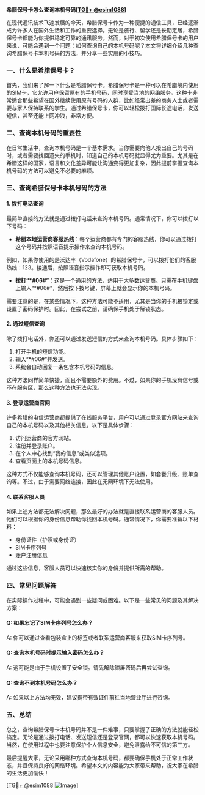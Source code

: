 **希腊保号卡怎么查询本机号码[[TG💪+ @esim1088](https://t.me/s/esim1088)]**

在现代通讯技术飞速发展的今天，希腊保号卡作为一种便捷的通信工具，已经逐渐成为许多人在国外生活和工作的重要选择。无论是旅行、留学还是长期定居，希腊保号卡都能为你提供稳定可靠的通讯服务。然而，对于初次使用希腊保号卡的用户来说，可能会遇到一个问题：如何查询自己的本机号码呢？本文将详细介绍几种查询希腊保号卡本机号码的方法，并分享一些实用的小技巧。

### 一、什么是希腊保号卡？

首先，我们来了解一下什么是希腊保号卡。希腊保号卡是一种可以在希腊境内使用的SIM卡，它允许用户保留原有的手机号码，同时享受当地的网络服务。这种卡非常适合那些希望在国外继续使用原有号码的人群，比如经常出差的商务人士或者需要与家人保持联系的学生。通过希腊保号卡，你可以轻松拨打国际长途电话，发送短信，甚至还能上网冲浪，非常方便。

### 二、查询本机号码的重要性

在日常生活中，查询本机号码是一个基本需求。当你需要向他人报出自己的号码时，或者需要找回遗失的手机时，知道自己的本机号码就显得尤为重要。尤其是在希腊这样的国家，语言和文化差异可能让沟通变得更加复杂，因此提前掌握查询本机号码的方法可以避免不必要的麻烦。

### 三、查询希腊保号卡本机号码的方法

#### 1. **拨打电话查询**

最简单直接的方法就是通过拨打电话来查询本机号码。通常情况下，你可以拨打以下号码：

- **希腊本地运营商客服热线**：每个运营商都有专门的客服热线，你可以通过拨打这个号码并按照语音提示操作来查询本机号码。
  
例如，如果你使用的是沃达丰（Vodafone）的希腊保号卡，可以拨打他们的客服热线：123。接通后，按照语音指示操作即可获取本机号码。

- **拨打“*#06#”**：这是一个通用的方法，适用于大多数运营商。只需在手机键盘上输入“*#06#”，然后按下拨号键，屏幕上就会显示你的本机号码。

需要注意的是，在某些情况下，这种方法可能不适用，尤其是当你的手机被锁定或设置了密码保护时。因此，在尝试之前，请确保手机处于解锁状态。

#### 2. **通过短信查询**

除了拨打电话外，你还可以通过发送短信的方式来查询本机号码。具体步骤如下：

1. 打开手机的短信功能。
2. 输入“*#06#”并发送。
3. 系统会自动回复一条包含本机号码的信息。

这种方法同样简单快捷，而且不需要额外的费用。不过，如果你的手机没有信号或不在服务区，那么这种方法也无法实现。

#### 3. **登录运营商官网**

许多希腊的电信运营商都提供了在线服务平台，用户可以通过登录官方网站来查询自己的本机号码以及其他相关信息。以下是具体步骤：

1. 访问运营商的官方网站。
2. 注册并登录账户。
3. 在个人中心找到“我的信息”或类似选项。
4. 查看页面上的本机号码信息。

这种方式不仅能够查询本机号码，还可以管理其他账户设置，如套餐升级、账单查询等。不过，由于需要网络连接，因此在无网环境下无法使用。

#### 4. **联系客服人员**

如果上述方法都无法解决问题，那么最好的办法就是直接联系运营商的客服人员。他们可以根据你的身份信息帮助你找回本机号码。通常情况下，你需要准备以下材料：

- 身份证件（护照或身份证）
- SIM卡序列号
- 账户注册信息

通过这些信息，客服人员可以快速核实你的身份并提供所需的帮助。

### 四、常见问题解答

在实际操作过程中，可能会遇到一些疑问或困难。以下是一些常见的问题及其解决方案：

#### Q: 如果忘记了SIM卡序列号怎么办？
A: 你可以通过查看包装盒上的标签或者联系运营商客服来获取SIM卡序列号。

#### Q: 查询本机号码时提示输入密码怎么办？
A: 这可能是由于手机设置了安全锁。请先解除锁屏密码后再尝试查询。

#### Q: 查询不到本机号码怎么办？
A: 如果以上方法均无效，建议携带有效证件前往当地营业厅进行咨询。

### 五、总结

总之，查询希腊保号卡本机号码并不是一件难事，只要掌握了正确的方法就能轻松搞定。无论是通过拨打电话、发送短信还是登录官网，都可以快速获取本机号码。当然，在使用过程中也要注意保护个人信息安全，避免泄露给不可信的第三方。

最后提醒大家，无论采用哪种方式查询本机号码，都要确保手机处于正常工作状态，并且保持良好的网络环境。希望本文的内容能为大家带来帮助，祝大家在希腊的生活更加愉快！

[[TG💪+ @esim1088](https://t.me/s/esim1088) ![Image](https://i.postimg.cc/4NQfJmqS/Snipaste-2025-05-13-00-14-12.png)]
